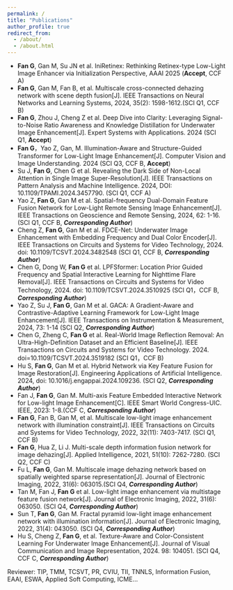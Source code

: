 ```yaml
---
permalink: /
title: "Publications"
author_profile: true
redirect_from: 
  - /about/
  - /about.html
---
```


*	**Fan G**, Gan M, Su JN et al. IniRetinex: Rethinking Retinex-type Low-Light Image Enhancer via Initialization Perspective, AAAI 2025 (**Accept**, CCF A)
*	**Fan G**, Gan M, Fan B, et al. Multiscale cross-connected dehazing network with scene depth fusion[J]. IEEE Transactions on Neural Networks and Learning Systems, 2024, 35(2): 1598-1612.(SCI Q1, CCF B)
*	**Fan G**, Zhou J, Cheng Z et al. Deep Dive into Clarity: Leveraging Signal-to-Noise Ratio Awareness and Knowledge Distillation for Underwater Image Enhancement[J]. Expert Systems with Applications. 2024 (SCI Q1, **Accept**)
*	**Fan G**，Yao Z, Gan, M. Illumination-Aware and Structure-Guided Transformer for Low-Light Image Enhancement[J]. Computer Vision and Image Understanding. 2024 (SCI Q3, CCF B, **Accept**)
* Su J, **Fan G**, Chen G et al. Revealing the Dark Side of Non-Local Attention in Single Image Super-Resolution[J]. IEEE Transactions on Pattern Analysis and Machine Intelligence. 2024, DOI: 10.1109/TPAMI.2024.3457790.  (SCI Q1, CCF A)
*	Yao Z, **Fan G**, Gan M et al. Spatial-frequency Dual-Domain Feature Fusion Network for Low-Light Remote Sensing Image Enhancement[J]. IEEE Transactions on Geoscience and Remote Sensing, 2024, 62: 1-16. (SCI Q1, CCF B, ***Corresponding Author***)
*	Cheng Z, **Fan G**, Gan M et al. FDCE-Net: Underwater Image Enhancement with Embedding Frequency and Dual Color Encoder[J]. IEEE Transactions on Circuits and Systems for Video Technology, 2024. doi: 10.1109/TCSVT.2024.3482548 (SCI Q1, CCF B, ***Corresponding Author***)
*	Chen G, Dong W, **Fan G** et al. LPFSformer: Location Prior Guided Frequency and Spatial Interactive Learning for Nighttime Flare Removal[J]. IEEE Transactions on Circuits and Systems for Video Technology, 2024. doi: 10.1109/TCSVT.2024.3510925 (SCI Q1，CCF B, ***Corresponding Author***)
*	Yao Z, Su J, **Fan G**, Gan M et al. GACA: A Gradient-Aware and Contrastive-Adaptive Learning Framework for Low-Light Image Enhancement[J]. IEEE Transactions on Instrumentation & Measurement, 2024, 73: 1-14 (SCI Q2, ***Corresponding Author***)
* Chen G, Zheng C, **Fan G** et al. Real-World Image Reflection Removal: An Ultra-High-Definition Dataset and an Efficient Baseline[J]. IEEE Transactions on Circuits and Systems for Video Technology. 2024. doi=10.1109/TCSVT.2024.3519182 (SCI Q1，CCF B)
*	Hu S, **Fan G**, Gan M et al. Hybrid Network via Key Feature Fusion for Image Restoration[J]. Engineering Applications of Artificial Intelligence. 2024, doi: 10.1016/j.engappai.2024.109236. (SCI Q2, ***Corresponding Author***)
* Fan J, **Fan G**, Gan M. Multi-axis Feature Embedded Interactive Network for Low-light Image Enhancement[C]. IEEE Smart World Congress-UIC. IEEE, 2023: 1-8.(CCF C, ***Corresponding Author***)
*	**Fan G**, Fan B, Gan M, et al. Multiscale low-light image enhancement network with illumination constraint[J]. IEEE Transactions on Circuits and Systems for Video Technology, 2022, 32(11): 7403-7417. (SCI Q1, CCF B)
*	**Fan G**, Hua Z, Li J. Multi-scale depth information fusion network for image dehazing[J]. Applied Intelligence, 2021, 51(10): 7262-7280. (SCI Q2, CCF C)
* Fu L, **Fan G**, Gan M. Multiscale image dehazing network based on spatially weighted sparse representation[J]. Journal of Electronic Imaging, 2022, 31(6): 063015.(SCI Q4, ***Corresponding Author***)
* Tan M, Fan J, **Fan G** et al. Low-light image enhancement via multistage feature fusion network[J]. Journal of Electronic Imaging, 2022, 31(6): 063050. (SCI Q4, ***Corresponding Author***)
* Sun T, **Fan G**, Gan M. Fractal pyramid low-light image enhancement network with illumination information[J]. Journal of Electronic Imaging, 2022, 31(4): 043050. (SCI Q4, ***Corresponding Author***)
* Hu S, Cheng Z, **Fan G**, et al. Texture-Aware and Color-Consistent Learning For Underwater Image Enhancement[J]. Journal of Visual Communication and Image Representation, 2024. 98: 104051. (SCI Q4, CCF C, ***Corresponding Author***)



Reviewer: TIP, TMM, TCSVT, PR, CVIU, TII, TNNLS, Information Fusion, EAAI, ESWA, Applied Soft Computing, ICME...
